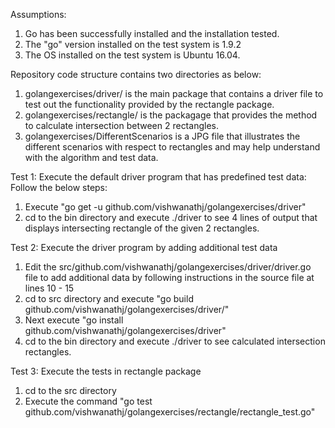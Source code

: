 Assumptions:
 1. Go has been successfully installed and the installation tested.
 2. The "go" version installed on the test system is 1.9.2
 3. The OS installed on the test system is Ubuntu 16.04.
 
Repository code structure contains two directories as below:
1. golangexercises/driver/ is the main package that contains a driver file to test out the functionality provided by the rectangle package.
2. golangexercises/rectangle/ is the packagage that provides the method to calculate intersection between 2 rectangles.
3. golangexercises/DifferentScenarios is a JPG file that illustrates the different scenarios with respect to rectangles and may help understand with the algorithm and test data.
                
Test 1: Execute the default driver program that has predefined test data:
Follow the below steps:
1. Execute "go get -u github.com/vishwanathj/golangexercises/driver"
2. cd to the bin directory and execute ./driver to see 4 lines of output that displays intersecting rectangle of the given 2 rectangles.

Test 2: Execute the driver program by adding additional test data
1. Edit the src/github.com/vishwanathj/golangexercises/driver/driver.go file to add additional data by following instructions in the source file at lines 10 - 15
2. cd to src directory and execute "go build github.com/vishwanathj/golangexercises/driver/"
3. Next execute "go install github.com/vishwanathj/golangexercises/driver"
4. cd to the bin directory and execute ./driver to see calculated intersection rectangles.

Test 3: Execute the tests in rectangle package
1. cd to the src directory
2. Execute the command "go test github.com/vishwanathj/golangexercises/rectangle/rectangle_test.go"